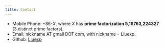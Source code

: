 ```yaml
---
title: Contact
---
```


* Mobile Phone: +86-_X_, where _X_ has __prime factorization 5,16763,224327__ (3 distinct prime factors).
* Email: nickname AT gmail DOT com, with nickname = Liuexp.
* Github: [Liuexp](http://github.com/liuexp)
